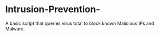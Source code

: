# Intrusion-Prevention-
A  basic script that queries virus total to block known Malicious IPs and Malware.
